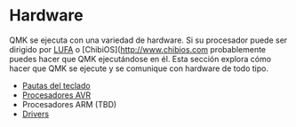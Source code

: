 # Hardware

QMK se ejecuta con una variedad de hardware. Si su procesador puede ser dirigido por [LUFA](http://www.fourwalledcubicle.com/LUFA.php) o [ChibiOS](http://www.chibios.com probablemente puedes hacer que QMK ejecutándose en él. Esta sección explora cómo hacer que QMK se ejecute y se comunique con hardware de todo tipo.

* [Pautas del teclado](hardware_keyboard_guidelines.md)
* [Procesadores AVR](hardware_avr.md)
* Procesadores ARM (TBD)
* [Drivers](hardware_drivers.md)
